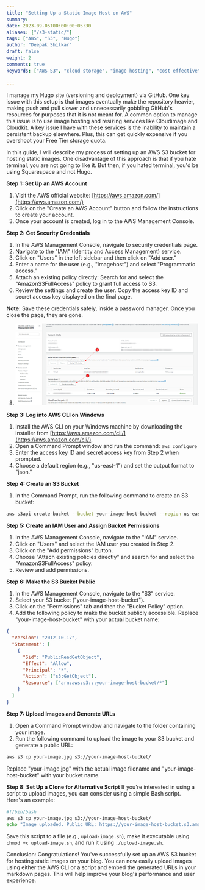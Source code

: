 ```yaml
---
title: "Setting Up a Static Image Host on AWS"
summary: 
date: 2023-09-05T00:00:00+05:30
aliases: ["/s3-static/"]
tags: ["AWS", "S3", "Hugo"]
author: "Deepak Shilkar"
draft: false
weight: 2
comments: true
keywords: ["AWS S3", "cloud storage", "image hosting", "cost effective", "scalability", "durability", "Amazon cloud", "digital hosting", "file storage", "reliable storage"]

---
```


I manage my Hugo site (versioning and deployment) via GitHub. One key issue with this setup is that images eventually make the repository heavier, making push and pull slower and unnecessarily gobbling GitHub's resources for purposes that it is not meant for. A common option to manage this issue is to use image hosting and resizing services like Cloudimage and Cloudkit. A key issue I have with these services is the inability to maintain a persistent backup elsewhere. Plus, this can get quickly expensive if you overshoot your Free Tier storage quota. 

In this guide, I will describe my process of setting up an AWS S3 bucket for hosting static images. One disadvantage of this approach is that if you hate terminal, you are not going to like it. But then, if you hated terminal, you'd be using Squarespace and not Hugo.

**Step 1: Set Up an AWS Account**
1. Visit the AWS official website: [https://aws.amazon.com/](https://aws.amazon.com/)
2. Click on the "Create an AWS Account" button and follow the instructions to create your account.
3. Once your account is created, log in to the AWS Management Console.

**Step 2: Get Security Credentials**
1. In the AWS Management Console, navigate to security credentials page.
2. Navigate to the "IAM" (Identity and Access Management) service.
3. Click on "Users" in the left sidebar and then click on "Add user."
4. Enter a name for the user (e.g., "imagehost") and select "Programmatic access."
5. Attach an existing policy directly: Search for and select the "AmazonS3FullAccess" policy to grant full access to S3.
6. Review the settings and create the user. Copy the access key ID and secret access key displayed on the final page.

**Note:** Save these credentials safely, inside a password manager. Once you close the page, they are gone. 

8. ![fbb4b50fc20aac8ca90e3dba5bdb417f.png](../../static/s3/fbb4b50fc20aac8ca90e3dba5bdb417f.png "fbb4b50fc20aac8ca90e3dba5bdb417f.png")

**Step 3: Log into AWS CLI on Windows**
1. Install the AWS CLI on your Windows machine by downloading the installer from [https://aws.amazon.com/cli/](https://aws.amazon.com/cli/).
2. Open a Command Prompt window and run the command: `aws configure`
3. Enter the access key ID and secret access key from Step 2 when prompted.
4. Choose a default region (e.g., "us-east-1") and set the output format to "json."

**Step 4: Create an S3 Bucket**
1. In the Command Prompt, run the following command to create an S3 bucket:
```sh
aws s3api create-bucket --bucket your-image-host-bucket --region us-east-1
```

**Step 5: Create an IAM User and Assign Bucket Permissions**
1. In the AWS Management Console, navigate to the "IAM" service.
2. Click on "Users" and select the IAM user you created in Step 2.
3. Click on the "Add permissions" button.
4. Choose "Attach existing policies directly" and search for and select the "AmazonS3FullAccess" policy.
5. Review and add permissions.

**Step 6: Make the S3 Bucket Public**
1. In the AWS Management Console, navigate to the "S3" service.
2. Select your S3 bucket ("your-image-host-bucket").
3. Click on the "Permissions" tab and then the "Bucket Policy" option.
4. Add the following policy to make the bucket publicly accessible. Replace "your-image-host-bucket" with your actual bucket name:
```json
{
  "Version": "2012-10-17",
  "Statement": [
    {
      "Sid": "PublicReadGetObject",
      "Effect": "Allow",
      "Principal": "*",
      "Action": ["s3:GetObject"],
      "Resource": ["arn:aws:s3:::your-image-host-bucket/*"]
    }
  ]
}
```

**Step 7: Upload Images and Generate URLs**
1. Open a Command Prompt window and navigate to the folder containing your image.
2. Run the following command to upload the image to your S3 bucket and generate a public URL:
```sh
aws s3 cp your-image.jpg s3://your-image-host-bucket/
```
Replace "your-image.jpg" with the actual image filename and "your-image-host-bucket" with your bucket name.

**Step 8: Set Up a Clone for Alternative Script**
If you're interested in using a script to upload images, you can consider using a simple Bash script. Here's an example:
```bash
#!/bin/bash
aws s3 cp your-image.jpg s3://your-image-host-bucket/
echo "Image uploaded. Public URL: https://your-image-host-bucket.s3.amazonaws.com/your-image.jpg"
```
Save this script to a file (e.g., `upload-image.sh`), make it executable using `chmod +x upload-image.sh`, and run it using `./upload-image.sh`.

Conclusion:
Congratulations! You've successfully set up an AWS S3 bucket for hosting static images on your blog. You can now easily upload images using either the AWS CLI or a script and embed the generated URLs in your markdown pages. This will help improve your blog's performance and user experience.